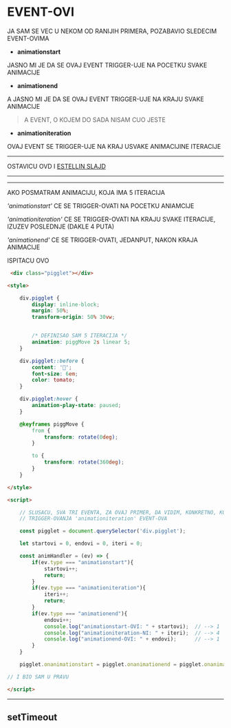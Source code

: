 # EVENT-OVI

JA SAM SE VEC U NEKOM OD RANIJIH PRIMERA, POZABAVIO SLEDECIM EVENT-OVIMA

- **animationstart**

JASNO MI JE DA SE OVAJ EVENT TRIGGER-UJE NA POCETKU SVAKE ANIMACIJE

- **animationend**

A JASNO MI JE DA SE OVAJ EVENT TRIGGER-UJE NA KRAJU SVAKE ANIMACIJE

> A EVENT, O KOJEM DO SADA NISAM CUO JESTE

- **animationiteration**

OVAJ EVENT SE TRIGGER-UJE NA KRAJ USVAKE ANIMACIJINE ITERACIJE

****
OSTAVICU OVD I [ESTELLIN SLAJD](https://estelle.github.io/cssmastery/animations/#slide63)
****

****

AKO POSMATRAM ANIMACIJU, KOJA IMA 5 ITERACIJA

*'animationstart'* CE SE TRIGGER-OVATI NA POCETKU ANIAMCIJE

*'animationiteration'* CE SE TRIGGER-OVATI NA KRAJU SVAKE ITERACIJE, IZUZEV POSLEDNJE (DAKLE 4 PUTA)

*'animationend'* CE SE TRIGGER-OVATI, JEDANPUT, NAKON KRAJA ANIMACIJE

ISPITACU OVO

```HTML
 <div class="pigglet"></div>

<style>

    div.pigglet {
        display: inline-block;
        margin: 50%;
        transform-origin: 50% 30vw;


        /* DEFINISAO SAM 5 ITERACIJA */
        animation: piggMove 2s linear 5;
    }

    div.pigglet::before {
        content: '🐷';
        font-size: 6em;
        color: tomato;
    }

    div.pigglet:hover {
        animation-play-state: paused;
    }

    @keyframes piggMove {
        from {
            transform: rotate(0deg);
        }

        to {
            transform: rotate(360deg);
        }
    }

</style>

<script>

    // SLUSACU, SVA TRI EVENTA, ZA OVAJ PRIMER, DA VIDIM, KONKRETNO, KOLIKO CE BITI
    // TRIGGER-OVANJA 'animationiteration' EVENT-OVA

    const pigglet = document.querySelector('div.pigglet');

    let startovi = 0, endovi = 0, iteri = 0;

    const animHandler = (ev) => {
        if(ev.type === "animationstart"){
            startovi++;
            return;
        }
        if(ev.type === "animationiteration"){
            iteri++;
            return;
        }
        if(ev.type === "animationend"){
            endovi++;
            console.log("animationstart-OVI: " + startovi);  // --> 1
            console.log("animationiteration-NI: " + iteri);  // --> 4
            console.log("animationend-OVI: " + endovi);      // --> 1
        }
    }

    pigglet.onanimationstart = pigglet.onanimationend = pigglet.onanimationiteration = animHandler;

// I BIO SAM U PRAVU

</script>
```

****


## setTimeout